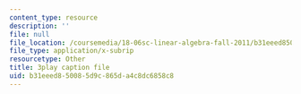 ```yaml
---
content_type: resource
description: ''
file: null
file_location: /coursemedia/18-06sc-linear-algebra-fall-2011/b31eeed850085d9c865da4c8dc6858c8_IZqwi0wJovM.vtt
file_type: application/x-subrip
resourcetype: Other
title: 3play caption file
uid: b31eeed8-5008-5d9c-865d-a4c8dc6858c8
---
```

